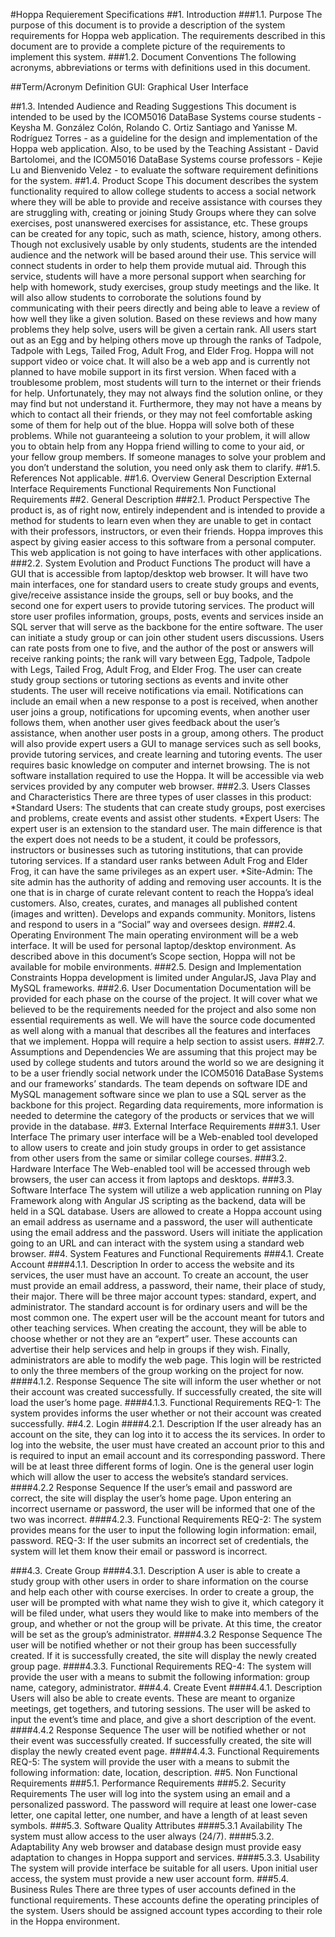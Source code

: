 #Hoppa Requierement Specifications
##1. Introduction
###1.1. Purpose
The purpose of this document is to provide a description of the system requirements for Hoppa web application. The requirements described in this document are to provide a complete picture of the requirements to implement this system. 
###1.2. Document Conventions
The following acronyms, abbreviations or terms with definitions used in this document. 

##Term/Acronym Definition
GUI: Graphical User Interface

##1.3. Intended Audience and Reading Suggestions
This document is intended to be used by the ICOM5016 DataBase Systems course students - Keysha M. González Colón, Rolando C. Ortiz Santiago and Yanisse M. Rodríguez Torres - as a guideline for the design and implementation of the Hoppa web application. Also, to be used by the Teaching Assistant - David Bartolomei, and the ICOM5016 DataBase Systems course professors - Kejie Lu and Bienvenido Velez - to evaluate the software requirement definitions for the system.
##1.4. Product Scope
This document describes the system functionality required to allow college students to access a social network where they will be able to provide and receive assistance with courses they are struggling with, creating or joining Study Groups where they can solve exercises, post unanswered exercises for assistance, etc. These groups can be created for any topic, such as math, science, history, among others. Though not exclusively usable by only students, students are the intended audience and the network will be based around their use. This service will connect students in order to help them provide mutual aid. Through this service, students will have a more personal support when searching for help with homework, study exercises, group study meetings and the like. It will also allow students to corroborate the solutions found by communicating with their peers directly and being able to leave a review of how well they like a given solution. Based on these reviews and how many problems they help solve, users will be given a certain rank. All users start out as an Egg and by helping others move up through the ranks of Tadpole, Tadpole with Legs, Tailed Frog, Adult Frog, and Elder Frog.
Hoppa will not support video or voice chat. It will also be a web app and is currently not planned to have mobile support in its first version.
When faced with a troublesome problem, most students will turn to the internet or their friends for help. Unfortunately, they may not always find the solution online, or they may find but not understand it. Furthermore, they may not have a means by which to contact all their friends, or they may not feel comfortable asking some of them for help out of the blue. Hoppa will solve both of these problems. While not guaranteeing a solution to your problem, it will allow you to obtain help from any Hoppa friend willing to come to your aid, or your fellow group members. If someone manages to solve your problem and you don’t understand the solution, you need only ask them to clarify.
##1.5. References
Not applicable. 
##1.6. Overview
General Description
External Interface Requirements
Functional Requirements
Non Functional Requirements 
##2. General Description
###2.1. Product Perspective
The product is, as of right now, entirely independent and is intended to provide a method for students to learn even when they are unable to get in contact with their professors, instructors, or even their friends. Hoppa improves this aspect by giving easier access to this software from a personal computer. This web application is not going to have interfaces with other applications. 
###2.2. System Evolution and Product Functions
The product will have a GUI that is accessible from laptop/desktop web browser.
It will have two main interfaces, one for standard users to create study groups and events, give/receive assistance inside the groups, sell or buy books, and the second one for expert users to provide tutoring services. 
The product will store user profiles information, groups, posts, events and services inside an SQL server that will serve as the backbone for the entire software.
The user can initiate a study group or can join other student users discussions. 
Users can rate posts from one to five, and the author of the post or answers will receive ranking points; the rank will vary between Egg, Tadpole, Tadpole with Legs, Tailed Frog, Adult Frog, and Elder Frog.
The user can create study group sections or tutoring sections as events and invite other students.
The user will receive notifications via email. Notifications can include an email when a new response to a post is received, when another user joins a group, notifications for upcoming events, when another user follows them, when another user gives feedback about the user’s assistance, when another user posts in a group, among others. 
The product will also provide expert users a GUI to manage services such as sell books, provide tutoring services, and create learning and tutoring events. 
The user requires basic knowledge on computer and internet browsing.
The is not software installation required to use the Hoppa. It will be accessible via web services provided by any computer web browser.
###2.3. Users Classes and Characteristics
There are three types of user classes in this product:
*Standard Users: The students that can create study groups, post exercises and problems, create events and assist other students.
*Expert Users: The expert user is an extension to the standard user. The main difference is that the expert does not needs to be a student, it could be professors, instructors or businesses such as tutoring institutions, that can provide tutoring services. If a standard user ranks between Adult Frog and Elder Frog, it can have the same privileges as an expert user.
*Site-Admin: The site admin has the authority of adding and removing user accounts. It is the one that is in charge of curate relevant content to reach the Hoppa’s ideal customers. Also, creates, curates, and manages all published content (images and written). Develops and expands community. Monitors, listens and respond to users in a “Social” way and oversees design.
###2.4. Operating Environment
The main operating environment will be a web interface. It will be used for personal laptop/desktop environment. As described above in this document’s Scope section, Hoppa will not be available for mobile environments. 
###2.5. Design and Implementation Constraints
Hoppa development is limited under AngularJS, Java Play and MySQL frameworks.
###2.6. User Documentation
Documentation will be provided for each phase on the course of the project. It will cover what we believed to be the requirements needed for the project and also some non essential requirements as well. We will have the source code documented as well along with a manual that describes all the features and interfaces that we implement. Hoppa will require a help section to assist users.
###2.7. Assumptions and Dependencies 
We are assuming that this project may be used by college students and tutors around the world so we are designing it to be a user friendly social network under the ICOM5016 DataBase Systems and our frameworks’ standards. The team depends on software IDE and MySQL management software since we plan to use a SQL server as the backbone for this project. Regarding data requirements, more information is needed to determine the category of the products or services that we will provide in the database. 
##3. External Interface Requirements
###3.1. User Interface 
The primary user interface will be a Web-enabled tool developed to allow users to create and join study groups in order to get assistance from other users from the same or similar college courses. 
###3.2. Hardware Interface
The Web-enabled tool will be accessed through web browsers, the user can access it from laptops and desktops. 
###3.3. Software Interface 
The system will utilize a web application running on Play Framework along with Angular JS scripting as the backend, data will be held in a SQL database. Users are allowed to create a Hoppa account using an email address as username and a password, the user will authenticate using the email address and the password. Users will initiate the application going to an URL and can interact with the system using a standard web browser.
##4. System Features and Functional Requirements
###4.1. Create Account
####4.1.1. Description
In order to access the website and its services, the user must have an account. To create an account, the user must provide an email address, a password, their name, their place of study, their major. There will be three major account types: standard, expert, and administrator. The standard account is for ordinary users and will be the most common one. The expert user will be the account meant for tutors and other teaching services. When creating the account, they will be able to choose whether or not they are an “expert” user. These accounts can advertise their help services and help in groups if they wish. Finally, administrators are able to modify the web page. This login will be restricted to only the three members of the group working on the project for now.
####4.1.2. Response Sequence
The site will inform the user whether or not their account was created successfully. If successfully created, the site will load the user’s home page.
####4.1.3. Functional Requirements
REQ-1: The system provides informs the user whether or not their account was created successfully.
##4.2. Login
####4.2.1. Description
If the user already has an account on the site, they can log into it to access the its services. In order to log into the website, the user must have created an account prior to this and is required to input an email account and its corresponding password. There will be at least three different forms of login. One is the general user login which will allow the user to access the website’s standard services.
####4.2.2 Response Sequence
If the user’s email and password are correct, the site will display the user’s home page. Upon entering an incorrect username or password, the user will be informed that one of the two was incorrect.
####4.2.3. Functional Requirements
REQ-2: The system provides means for the user to input the following login information: email, password.
REQ-3: If the user submits an incorrect set of credentials, the system will let them know their email or password is incorrect.

###4.3. Create Group
####4.3.1. Description
A user is able to create a study group with other users in order to share information on the course and help each other with course exercises. In order to create a group, the user will be prompted with what name they wish to give it, which category it will be filed under, what users they would like to make into members of the group, and whether or not the group will be private. At this time, the creator will be set as the group’s administrator.
####4.3.2 Response Sequence
The user will be notified whether or not their group has been successfully created. If it is successfully created, the site will display the newly created group page.
####4.3.3. Functional Requirements
REQ-4: The system will provide the user with a means to submit the following information: group name, category, administrator.
###4.4. Create Event
####4.4.1. Description
Users will also be able to create events. These are meant to organize meetings, get togethers, and tutoring sessions. The user will be asked to input the event’s time and place, and give a short description of the event.
####4.4.2 Response Sequence
The user will be notified whether or not their event was successfully created. If successfully created, the site will display the newly created event page.
####4.4.3. Functional Requirements
REQ-5: The system will provide the user with a means to submit the following information: date, location, description.
##5. Non Functional Requirements
###5.1. Performance Requirements
###5.2. Security Requirements
The user will log into the system using an email and a personalized password. The password will require at least one lower-case letter, one capital letter, one number, and have a length of at least seven symbols.
###5.3. Software Quality Attributes
####5.3.1 Availability
The system must allow access to the user always (24/7). 
####5.3.2. Adaptability
Any web browser and database design must provide easy adaptation to changes in Hoppa support and services.
####5.3.3. Usability
The system will provide interface be suitable for all users. Upon initial user access, the system must provide a new user account form. 
###5.4. Business Rules
There are three types of user accounts defined in the functional requirements. These accounts define the operating principles of the system. Users should be assigned account types according to their role in the Hoppa environment. 

